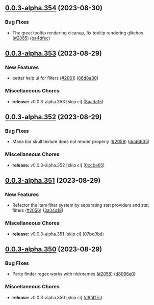 ## [0.0.3-alpha.354](https://github.com/Wynntils/Artemis/compare/v0.0.3-alpha.353...v0.0.3-alpha.354) (2023-08-30)


### Bug Fixes

* The great tooltip rendering cleanup, fix tooltip rendering glitches ([#2065](https://github.com/Wynntils/Artemis/issues/2065)) ([ba4dfec](https://github.com/Wynntils/Artemis/commit/ba4dfec296254c0ccc8155941478f1072ea5bb18))

## [0.0.3-alpha.353](https://github.com/Wynntils/Artemis/compare/v0.0.3-alpha.352...v0.0.3-alpha.353) (2023-08-29)


### New Features

* better help ui for filters ([#2061](https://github.com/Wynntils/Artemis/issues/2061)) ([88d8a30](https://github.com/Wynntils/Artemis/commit/88d8a30c17e56fe4c0f4ce88c807cd794567b6d8))


### Miscellaneous Chores

* **release:** v0.0.3-alpha.353 [skip ci] ([8aada15](https://github.com/Wynntils/Artemis/commit/8aada1508e6cb452667e0bc8b42b559d6088a264))

## [0.0.3-alpha.352](https://github.com/Wynntils/Artemis/compare/v0.0.3-alpha.351...v0.0.3-alpha.352) (2023-08-29)


### Bug Fixes

* Mana bar skull texture does not render properly ([#2059](https://github.com/Wynntils/Artemis/issues/2059)) ([ddd6635](https://github.com/Wynntils/Artemis/commit/ddd66357d88c4197247f3bf46cdd944d0e00a5ff))


### Miscellaneous Chores

* **release:** v0.0.3-alpha.352 [skip ci] ([0ccbe65](https://github.com/Wynntils/Artemis/commit/0ccbe654568574ea22161e571436a7894aea8eed))

## [0.0.3-alpha.351](https://github.com/Wynntils/Artemis/compare/v0.0.3-alpha.350...v0.0.3-alpha.351) (2023-08-29)


### New Features

* Refactor the item filter system by separating stat providers and stat filters ([#2056](https://github.com/Wynntils/Artemis/issues/2056)) ([3a04d18](https://github.com/Wynntils/Artemis/commit/3a04d18e7c94c0b64ab6318bac72392bd4fddd0f))


### Miscellaneous Chores

* **release:** v0.0.3-alpha.351 [skip ci] ([07be0bd](https://github.com/Wynntils/Artemis/commit/07be0bd8d9f8e321676d7eecde254eae9e4fb7af))

## [0.0.3-alpha.350](https://github.com/Wynntils/Artemis/compare/v0.0.3-alpha.349...v0.0.3-alpha.350) (2023-08-29)


### Bug Fixes

* Party finder regex works with nicknames ([#2058](https://github.com/Wynntils/Artemis/issues/2058)) ([d8096e0](https://github.com/Wynntils/Artemis/commit/d8096e0a85df773e044cdef7c8b680cc45281260))


### Miscellaneous Chores

* **release:** v0.0.3-alpha.350 [skip ci] ([d8f4f7c](https://github.com/Wynntils/Artemis/commit/d8f4f7cef862e68b505dfdeba91ef0344cd3f651))

